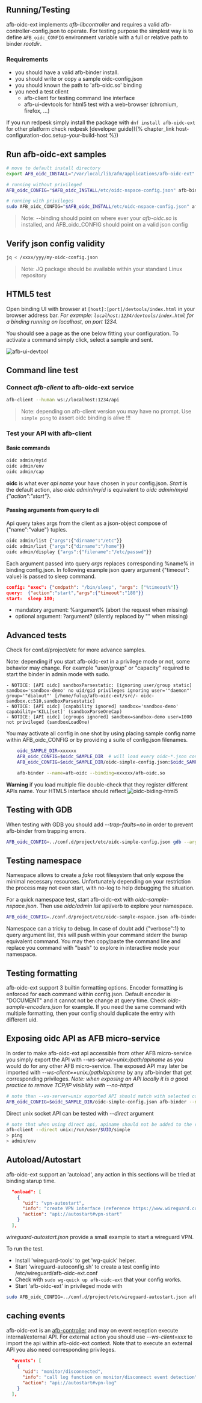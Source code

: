 ## Running/Testing

afb-oidc-ext implements *afb-libcontroller* and requires a valid afb-controller-config.json to operate. For testing purpose the simplest way
is to define `AFB_oidc_CONFIG` environment variable with a full or relative path to binder *rootdir*.

### Requirements

* you should have a valid afb-binder install.
* you should write or copy a sample oidc-config.json
* you should known the path to 'afb-oidc.so' binding
* you need a test client
  * afb-client for testing command line interface
  * afb-ui-devtools for html5 test with a web-browser (chromium, firefox, ...)

If you run redpesk simply install the package with `dnf install afb-oidc-ext` for other platform check redpesk [developer guide]({% chapter_link host-configuration-doc.setup-your-build-host %})



## Run afb-oidc-ext samples

``` bash
# move to default install directory
export AFB_oidc_INSTALL="/var/local/lib/afm/applications/afb-oidc-ext"

# running without privileged
AFB_oidc_CONFIG="$AFB_oidc_INSTALL/etc/oidc-nspace-config.json" afb-binder --name=afb-oidc --workdir=$AFB_oidc_INSTALL --binding=./lib/afb-oidc.so --verbose

# running with privileges
sudo AFB_oidc_CONFIG="$AFB_oidc_INSTALL/etc/oidc-nspace-config.json" afb-binder --name=afb-oidc --workdir=$AFB_oidc_INSTALL --binding=./lib/afb-oidc.so --verbose
```

>Note: --binding should point on where ever your *afb-oidc.so* is installed, and AFB_oidc_CONFIG should point on a valid json config

## Verify json config validity

``` bash
jq < /xxxx/yyy/my-oidc-config.json
```
>Note: JQ package should be available within your standard Linux repository


## HTML5 test

Open binding UI with browser at `[host]:[port]/devtools/index.html` in your browser address bar.
*For example: `localhost:1234/devtools/index.html` for a binding running on localhost, on port 1234.*

You should see a page as the one below fitting your configuration. To activate a command simply click, select a sample and sent.

![afb-ui-devtool](assets/afb-oidc-ext-exec.jpg)

## Command line test

### Connect *afb-client* to afb-oidc-ext service

``` bash
afb-client --human ws://localhost:1234/api
```

>Note: depending on afb-client version you may have no prompt. Use `simple ping` to assert oidc binding is alive !!!

### Test your API with afb-client

#### Basic commands

```bash
oidc admin/myid
oidc admin/env
oidc admin/cap
```

**oidc** is what ever *api name* your have chosen in your config.json. *Start* is the default action, also *oidc admin/myid* is equivalent to *oidc admin/myid {"action":"start"}*.

#### Passing arguments from query to cli

Api query takes args from the client as a json-object compose of {"name":"value"} tuples.

```bash
oidc admin/list {"args":{"dirname":"/etc"}}
oidc admin/list {"args":{"dirname":"/home"}}
oidc admin/display {"args":{"filename":"/etc/passwd"}}
```

Each argument passed into query *args* replaces corresponding %name% in binding config.json. In following example json query argument {"timeout": value} is passed to sleep command.

```json
config: "exec": {"cmdpath": "/bin/sleep", "args": ["%timeout%"]}
query:  {"action":"start","args":{"timeout":"180"}}
start:  sleep 180;

```

* mandatory argument: %argument% (abort the request when missing)
* optional argument: ?argument? (silently replaced by "" when missing)

## Advanced tests

Check for conf.d/project/etc for more advance samples.

Note: depending if you start afb-oidc-ext in a privilege mode or not, some behavior may change. For example "user/group" or "capacity" required to start the binder in admin mode with sudo.

```log
- NOTICE: [API oidc] sandboxParsestatic: [ignoring user/group static] sandbox='sandbox-demo' no uid/gid privileges ignoring user='"daemon"' group='"dialout"' [/home/fulup/afb-oidc-ext/src/- oidc-sandbox.c:510,sandboxParsestatic]
- NOTICE: [API oidc] [capability ignored] sandbox='sandbox-demo' capability='KILL[set]' (sandboxParseOneCap)
- NOTICE: [API oidc] [cgroups ignored] sandbox=sandbox-demo user=1000 not privileged (sandboxLoadOne)
```

You may activate all config in one shot by using placing sample config name within AFB_oidc_CONFIG or by providing a suite of config.json filenames.

```bash
    oidc_SAMPLE_DIR=xxxxxx
    AFB_oidc_CONFIG=$oidc_SAMPLE_DIR  # will load every oidc-*.json config for given directory
    AFB_oidc_CONFIG=$oidc_SAMPLE_DIR/oidc-simple-config.json:$oidc_SAMPLE_DIR/oidc-minimal-config.json # load corresponding configs

    afb-binder --name=afb-oidc --binding=xxxxxx/afb-oidc.so
```

**Warning** if you load multiple file double-check that they register different APIs name. Your HTML5 interface should reflect
![oidc-biding-html5](assets/afb-oidc-ext-dualconf.jpg)

## Testing with GDB

When testing with GDB you should add *--trap-faults=no* in order to prevent afb-binder from trapping errors.
```bash
AFB_oidc_CONFIG=../conf.d/project/etc/oidc-simple-config.json gdb --args afb-binder --name=afb-oidc --binding=package/lib/afb-oidc.so -vvv --ws-server=unix:/run/user/$UID/simple --trap-faults=no
```

## Testing namespace

Namespace allows to create a *fake* root filesystem that only expose the minimal necessary resources. Unfortunately depending on your restriction the process may not even start, with no-log to help debugging the situation.

For a quick namespace test, start afb-oidc-ext with *oidc-sample-nspace.json*. Then use *oidc/admin list* api/verb to explore your namespace.

```bash
AFB_oidc_CONFIG=./conf.d/project/etc/oidc-sample-nspace.json afb-binder --name=afb-oidc --binding=./package/lib/afb-oidc.so
```

Namespace can a tricky to debug. In case of doubt add {"verbose":1} to query argument list, this will push within your command stderr the bwrap equivalent command. You may then copy/paste the command line and replace you command with "bash" to explore in interactive mode your namespace.

## Testing formatting

afb-oidc-ext support 3 builtin formatting options. Encoder formatting is enforced for each command within config.json. Default encoder is "DOCUMENT" and it cannot not be change at query time. Check *oidc-sample-encoders.json* for example. If you need the same command with multiple formatting, then your config should duplicate the entry with different uid.

## Exposing oidc API as AFB micro-service

In order to make afb-oidc-ext api accessible from other AFB micro-service you simply export the API with *--ws-server=unix:/path/apiname* as you would do for any other AFB micro-service. The exposed API may later be imported with *--ws-client==unix:/path/apiname* by any afb-binder that get corresponding privileges. *Note: when exposing an API locally it is a good practice to remove TCP/IP visibility with --no-httpd*

```bash
# note than --ws-server=unix exported API should match with selected config.json
AFB_oidc_CONFIG=$oidc_SAMPLE_DIR/oidc-simple-config.json afb-binder --no-httpd --ws-server=unix:/run/user/$UID/simple --name=afb-oidc --binding=package/lib/afb-oidc.so -vvv --ws-server=unix:/run/user/$UID/oidc
```

Direct unix socket API can be tested with *--direct* argument
``` bash
# note that when using direct api, apiname should not be added to the request
afb-client --direct unix:/run/user/$UID/simple
> ping
> admin/env
```

## Autoload/Autostart

afb-oidc-ext support an 'autoload', any action in this sections will be tried at binding starup time.
```json
  "onload": [
    {
      "uid": "vpn-autostart",
      "info": "create VPN interface (reference https://www.wireguard.com/quickstart)",
      "action": "api://autostart#vpn-start"
    }
  ],
```
*wireguard-autostart.json* provide a small example to start a wireguard VPN.

To run the test.

- Install 'wireguard-tools' to get 'wg-quick' helper.
- Start 'wireguard-autoconfig.sh' to create a test config into /etc/wireguard/afb-oidc-ext.conf
- Check with ```sudo wg-quick up afb-oidc-ext``` that your config works.
- Start 'afb-oidc-ext' in privileged mode with
```bash
sudo AFB_oidc_CONFIG=../conf.d/project/etc/wireguard-autostart.json afb-binder --name=afb-oidc --binding=package/lib/afb-oidc.so --verbose

```

## caching events

afb-oidc-ext is an [afb-controller](/docs/en/master/developer-guides/controllerConfig.html) and may on event reception execute internal/external API. For external action you should use *--ws-client=xxx* to import the api within afb-oidc-ext context. Note that to execute an external API you also need corresponding privileges.
```json
  "events": [
    {
      "uid": "monitor/disconnected",
      "info": "call log function on monitor/disconnect event detection",
      "action": "api://autostart#vpn-log"
    }
  ],
```